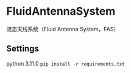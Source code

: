 # FluidAntennaSystem
流态天线系统（Fluid Antenna System，FAS）

## Settings
python 3.11.0
`
pip install -r requirements.txt
`

